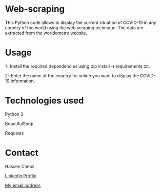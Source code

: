 # Web-scraping

This Python code allows to display the current situation of COVID-19 in any country of the world using the web scraping technique. The data are extracted from the worldometre website.

# Usage

1- Install the required dependencies using pip install -r requirements.txt.

2- Enter the name of the country for which you want to display the COVID-19 information.

# Technologies used

Python 3

BeautifulSoup

Requests

# Contact

Hassen Chebil

[LinkedIn Profile](https://www.linkedin.com/in/hassen-chebil-9a6299220/)

[My email address](chebilhassen7@gmail.com)



